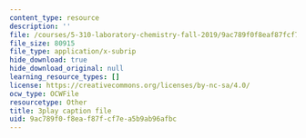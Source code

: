 ```yaml
---
content_type: resource
description: ''
file: /courses/5-310-laboratory-chemistry-fall-2019/9ac789f0f8eaf87fcf7ea5b9ab96afbc_Ea2YTXJrhkM.srt
file_size: 80915
file_type: application/x-subrip
hide_download: true
hide_download_original: null
learning_resource_types: []
license: https://creativecommons.org/licenses/by-nc-sa/4.0/
ocw_type: OCWFile
resourcetype: Other
title: 3play caption file
uid: 9ac789f0-f8ea-f87f-cf7e-a5b9ab96afbc
---
```

